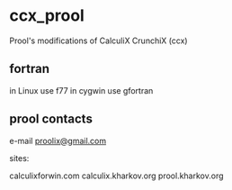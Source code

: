 # ccx_prool
Prool's modifications of CalculiX CrunchiX (ccx)

fortran
-------

in Linux use f77
in cygwin use gfortran

prool contacts
--------------

e-mail proolix@gmail.com

sites:

calculixforwin.com
calculix.kharkov.org
prool.kharkov.org
